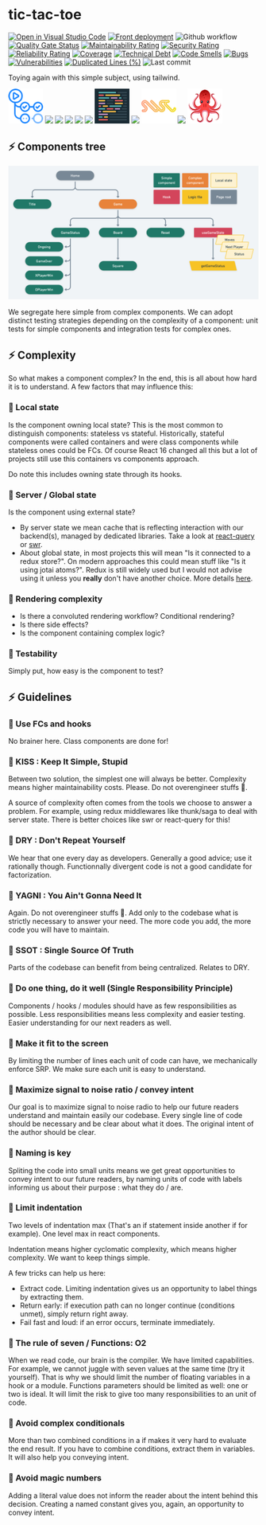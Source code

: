 # tic-tac-toe

[![Open in Visual Studio Code](https://img.shields.io/static/v1?logo=visualstudiocode&label=&message=Open%20in%20Visual%20Studio%20Code&labelColor=2c2c32&color=007acc&logoColor=007acc)](https://github.dev/jpb06/tic-tac-toe)
[![Front deployment](https://img.shields.io/github/deployments/jpb06/tic-tac-toe/production?label=front%20deploy&logo=vercel&logoColor=white)](https://tic-tac-toe-jpb06.vercel.app)
![Github workflow](https://img.shields.io/github/workflow/status/jpb06/tic-tac-toe/tests%20and%20sonarcloud%20scan?label=last%20workflow&logo=github-actions)
[![Quality Gate Status](https://sonarcloud.io/api/project_badges/measure?project=jpb06_tic-tac-toe&metric=alert_status)](https://sonarcloud.io/summary/new_code?id=jpb06_tic-tac-toe)
[![Maintainability Rating](https://sonarcloud.io/api/project_badges/measure?project=jpb06_tic-tac-toe&metric=sqale_rating)](https://sonarcloud.io/summary/new_code?id=jpb06_tic-tac-toe)
[![Security Rating](https://sonarcloud.io/api/project_badges/measure?project=jpb06_tic-tac-toe&metric=security_rating)](https://sonarcloud.io/summary/new_code?id=jpb06_tic-tac-toe)
[![Reliability Rating](https://sonarcloud.io/api/project_badges/measure?project=jpb06_tic-tac-toe&metric=reliability_rating)](https://sonarcloud.io/summary/new_code?id=jpb06_tic-tac-toe)
[![Coverage](https://sonarcloud.io/api/project_badges/measure?project=jpb06_tic-tac-toe&metric=coverage)](https://sonarcloud.io/summary/new_code?id=jpb06_tic-tac-toe)
[![Technical Debt](https://sonarcloud.io/api/project_badges/measure?project=jpb06_tic-tac-toe&metric=sqale_index)](https://sonarcloud.io/summary/new_code?id=jpb06_tic-tac-toe)
[![Code Smells](https://sonarcloud.io/api/project_badges/measure?project=jpb06_tic-tac-toe&metric=code_smells)](https://sonarcloud.io/summary/new_code?id=jpb06_tic-tac-toe)
[![Bugs](https://sonarcloud.io/api/project_badges/measure?project=jpb06_tic-tac-toe&metric=bugs)](https://sonarcloud.io/summary/new_code?id=jpb06_tic-tac-toe)
[![Vulnerabilities](https://sonarcloud.io/api/project_badges/measure?project=jpb06_tic-tac-toe&metric=vulnerabilities)](https://sonarcloud.io/summary/new_code?id=jpb06_tic-tac-toe)
[![Duplicated Lines (%)](https://sonarcloud.io/api/project_badges/measure?project=jpb06_tic-tac-toe&metric=duplicated_lines_density)](https://sonarcloud.io/summary/new_code?id=jpb06_tic-tac-toe)
![Last commit](https://img.shields.io/github/last-commit/jpb06/tic-tac-toe?logo=git)

Toying again with this simple subject, using tailwind.

<!-- readme-package-icons start -->

<p align="left"><a href="https://docs.github.com/en/actions" target="_blank"><img height="70" src="https://raw.githubusercontent.com/jpb06/readme-package-icons/main/icons/github-actions.svg" /></a>&nbsp;<a href="https://www.typescriptlang.org/docs/" target="_blank"><img height="70" src="https://cdn.jsdelivr.net/gh/devicons/devicon/icons/typescript/typescript-original.svg" /></a>&nbsp;<a href="https://nodejs.org/en/docs/" target="_blank"><img height="70" src="https://cdn.jsdelivr.net/gh/devicons/devicon/icons/nodejs/nodejs-original.svg" /></a>&nbsp;<a href="https://yarnpkg.com/api/" target="_blank"><img height="70" src="https://cdn.jsdelivr.net/gh/devicons/devicon/icons/yarn/yarn-original.svg" /></a>&nbsp;<a href="https://eslint.org/docs/latest/" target="_blank"><img height="70" src="https://cdn.jsdelivr.net/gh/devicons/devicon/icons/eslint/eslint-original.svg" /></a>&nbsp;<a href="https://jestjs.io/docs/getting-started" target="_blank"><img height="70" src="https://cdn.jsdelivr.net/gh/devicons/devicon/icons/jest/jest-plain.svg" /></a>&nbsp;<a href="https://prettier.io/docs/en/index.html" target="_blank"><img height="70" src="https://raw.githubusercontent.com/jpb06/readme-package-icons/main/icons/prettier.png" /></a>&nbsp;<a href="https://reactjs.org/docs/getting-started.html" target="_blank"><img height="70" src="https://cdn.jsdelivr.net/gh/devicons/devicon/icons/react/react-original.svg" /></a>&nbsp;<a href="https://swc.rs/docs/getting-started" target="_blank"><img height="70" src="https://raw.githubusercontent.com/jpb06/readme-package-icons/main/icons/swc.svg" /></a>&nbsp;<a href="https://tailwindcss.com/docs/installation" target="_blank"><img height="70" src="https://cdn.jsdelivr.net/gh/devicons/devicon/icons/tailwindcss/tailwindcss-plain.svg" /></a>&nbsp;<a href="https://testing-library.com/docs/" target="_blank"><img height="70" src="https://raw.githubusercontent.com/jpb06/readme-package-icons/main/icons/testing-library.png" /></a></p>

<!-- readme-package-icons end -->

## ⚡ Components tree

![Diagram](./docs/components-tree.png)

We segregate here simple from complex components. We can adopt distinct testing strategies depending on the complexity of a component: unit tests for simple components and integration tests for complex ones.

## ⚡ Complexity

So what makes a component complex? In the end, this is all about how hard it is to understand. A few factors that may influence this:

### 🔶 Local state

Is the component owning local state? This is the most common to distinguish components: stateless vs stateful. Historically, stateful components were called containers and were class components while stateless ones could be FCs. Of course React 16 changed all this but a lot of projects still use this containers vs components approach.

Do note this includes owning state through its hooks.

### 🔶 Server / Global state

Is the component using external state?

- By server state we mean cache that is reflecting interaction with our backend(s), managed by dedicated libraries. Take a look at [react-query](https://react-query.tanstack.com) or [swr](https://swr.vercel.app).
- About global state, in most projects this will mean "Is it connected to a redux store?". On modern approaches this could mean stuff like "Is it using jotai atoms?". Redux is still widely used but I would not advise using it unless you **really** don't have another choice. More details [here](https://github.com/jpb06/workshop-react-front/blob/master/docs/bp-frontend-guidelines.md#-lets-avoid-redux-if-we-can).

### 🔶 Rendering complexity

- Is there a convoluted rendering workflow? Conditional rendering?
- Is there side effects?
- Is the component containing complex logic?

### 🔶 Testability

Simply put, how easy is the component to test?

## ⚡ Guidelines

### 🔶 Use FCs and hooks

No brainer here. Class components are done for!

### 🔶 KISS : Keep It Simple, Stupid

Between two solution, the simplest one will always be better. Complexity means higher maintainability costs. Please. Do not overengineer stuffs 🥲.

A source of complexity often comes from the tools we choose to answer a problem. For example, using redux middlewares like thunk/saga to deal with server state. There is better choices like swr or react-query for this!

### 🔶 DRY : Don't Repeat Yourself

We hear that one every day as developers. Generally a good advice; use it rationally though. Functionnally divergent code is not a good candidate for factorization.

### 🔶 YAGNI : You Ain't Gonna Need It

Again. Do not overengineer stuffs 🥲. Add only to the codebase what is strictly necessary to answer your need. The more code you add, the more code you will have to maintain.

### 🔶 SSOT : Single Source Of Truth

Parts of the codebase can benefit from being centralized. Relates to DRY.

### 🔶 Do one thing, do it well (Single Responsibility Principle)

Components / hooks / modules should have as few responsibilities as possible. Less responsibilities means less complexity and easier testing. Easier understanding for our next readers as well.

### 🔶 Make it fit to the screen

By limiting the number of lines each unit of code can have, we mechanically enforce SRP. We make sure each unit is easy to understand.

### 🔶 Maximize signal to noise ratio / convey intent

Our goal is to maximize signal to noise radio to help our future readers understand and maintain easily our codebase. Every single line of code should be necessary and be clear about what it does. The original intent of the author should be clear.

### 🔶 Naming is key

Spliting the code into small units means we get great opportunities to convey intent to our future readers, by naming units of code with labels informing us about their purpose : what they do / are.

### 🔶 Limit indentation

Two levels of indentation max (That's an if statement inside another if for example). One level max in react components.

Indentation means higher cyclomatic complexity, which means higher complexity. We want to keep things simple.

A few tricks can help us here:

- Extract code. Limiting indentation gives us an opportunity to label things by extracting them.
- Return early: if execution path can no longer continue (conditions unmet), simply return right away.
- Fail fast and loud: if an error occurs, terminate immediately.

### 🔶 The rule of seven / Functions: O2

When we read code, our brain is the compiler. We have limited capabilities. For example, we cannot juggle with seven values at the same time (try it yourself). That is why we should limit the number of floating variables in a hook or a module. Functions parameters should be limited as well: one or two is ideal. It will limit the risk to give too many responsibilities to an unit of code.

### 🔶 Avoid complex conditionals

More than two combined conditions in a if makes it very hard to evaluate the end result. If you have to combine conditions, extract them in variables. It will also help you conveying intent.

### 🔶 Avoid magic numbers

Adding a literal value does not inform the reader about the intent behind this decision. Creating a named constant gives you, again, an opportunity to convey intent.
